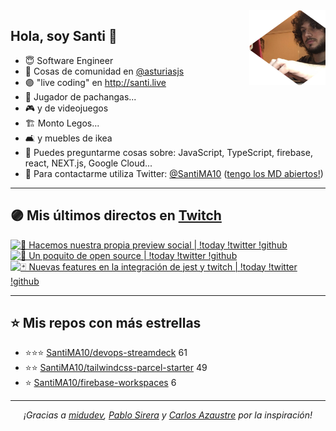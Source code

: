 <img height="120" align="right" src="https://raw.githubusercontent.com/SantiMA10/SantiMA10/main/.github/avatar.png" style="float: right" />

## Hola, soy Santi 🚀

- 😇 Software Engineer
- 📅 Cosas de comunidad en [@asturiasjs](https://twitter.com/asturiasjs)
- 🟣 "live coding" en http://santi.live 
- 🏀 Jugador de pachangas...
- 🎮 y de videojuegos 
- 🏗 Monto Legos...
- 🛋 y muebles de ikea 
- 🤔 Puedes preguntarme cosas sobre: JavaScript, TypeScript, firebase, react, NEXT.js, Google Cloud...
- 📝 Para contactarme utiliza Twitter: [@SantiMA10](https://twitter.com/SantiMA10) ([tengo los MD abiertos!](https://twitter.com/messages/compose?recipient_id=1397520804959694849))

---

## 🟣 Mis últimos directos en [Twitch](http://santi.live)

<div id="twitch-videos">
<a href='https://www.twitch.tv/videos/1455821159' target='_blank'>
<img width='30%' src='https://static-cdn.jtvnw.net/cf_vods/dgeft87wbj63p/a8d8663cd0efd65ba25c_santima10_45222429276_1649955310/thumb/thumb0-320x180.jpg' alt='👀 Hacemos nuestra propia preview social | !today !twitter !github' />
</a><a href='https://www.twitch.tv/videos/1449047350' target='_blank'>
<img width='30%' src='https://static-cdn.jtvnw.net/cf_vods/d1m7jfoe9zdc1j/73b1e60b819e9ff0892c_santima10_46100137037_1649350529/thumb/thumb0-320x180.jpg' alt='📂 Un poquito de open source | !today !twitter !github' />
</a><a href='https://www.twitch.tv/videos/1441273182' target='_blank'>
<img width='30%' src='https://static-cdn.jtvnw.net/cf_vods/d2nvs31859zcd8/cf6197117268e2a1b36b_santima10_40673041083_1648657519/thumb/thumb0-320x180.jpg' alt='🃏 Nuevas features en la integración de jest y twitch | !today !twitter !github' />
</a>
</div>

---

## ⭐️ Mis repos con más estrellas

- ⭐️⭐️⭐️ [SantiMA10/devops-streamdeck](https://github.com/SantiMA10/devops-streamdeck) 61
- ⭐️⭐️ [SantiMA10/tailwindcss-parcel-starter](https://github.com/SantiMA10/tailwindcss-parcel-starter) 49
- ⭐️ [SantiMA10/firebase-workspaces](https://github.com/SantiMA10/firebase-workspaces) 6

---

<p align="center">
<i>¡Gracias a <a href="https://github.com/midudev" target="_blank"> midudev</a>, <a href="https://github.com/pablosirera" taget="_blank">Pablo Sirera</a> y <a href="https://github.com/carlosazaustre" target="_blank">Carlos Azaustre</a> por la inspiración!</i>
</p>

